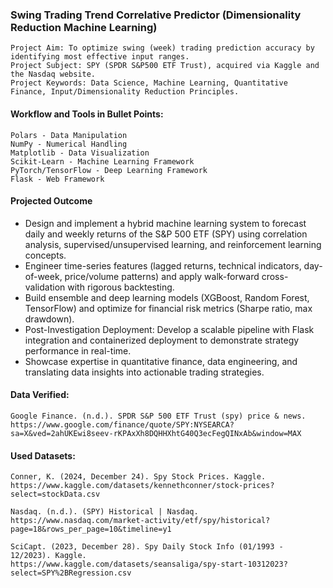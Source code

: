 ### Swing Trading Trend Correlative Predictor (Dimensionality Reduction Machine Learning)
    Project Aim: To optimize swing (week) trading prediction accuracy by identifying most effective input ranges.
    Project Subject: SPY (SPDR S&P500 ETF Trust), acquired via Kaggle and the Nasdaq website.
    Project Keywords: Data Science, Machine Learning, Quantitative Finance, Input/Dimensionality Reduction Principles.

#### Workflow and Tools in Bullet Points:
    Polars - Data Manipulation
    NumPy - Numerical Handling
    Matplotlib - Data Visualization
    Scikit-Learn - Machine Learning Framework
    PyTorch/TensorFlow - Deep Learning Framework
    Flask - Web Framework
    
#### Projected Outcome
- Design and implement a hybrid machine learning system to forecast daily and weekly returns of the S&P 500 ETF (SPY) using correlation analysis, supervised/unsupervised learning, and reinforcement learning concepts.
- Engineer time-series features (lagged returns, technical indicators, day-of-week, price/volume patterns) and apply walk-forward cross-validation with rigorous backtesting.
- Build ensemble and deep learning models (XGBoost, Random Forest, TensorFlow) and optimize for financial risk metrics (Sharpe ratio, max drawdown).
- Post-Investigation Deployment: Develop a scalable pipeline with Flask integration and containerized deployment to demonstrate strategy performance in real-time.
- Showcase expertise in quantitative finance, data engineering, and translating data insights into actionable trading strategies.

#### Data Verified:
    Google Finance. (n.d.). SPDR S&P 500 ETF Trust (spy) price & news. 
    https://www.google.com/finance/quote/SPY:NYSEARCA?sa=X&ved=2ahUKEwi8seev-rKPAxXh8DQHHXhtG40Q3ecFegQINxAb&window=MAX 
    
#### Used Datasets:
    Conner, K. (2024, December 24). Spy Stock Prices. Kaggle. 
    https://www.kaggle.com/datasets/kennethconner/stock-prices?select=stockData.csv 
    
    Nasdaq. (n.d.). (SPY) Historical | Nasdaq. 
    https://www.nasdaq.com/market-activity/etf/spy/historical?page=18&rows_per_page=10&timeline=y1 
    
    SciCapt. (2023, December 28). Spy Daily Stock Info (01/1993 - 12/2023). Kaggle. 
    https://www.kaggle.com/datasets/seansaliga/spy-start-10312023?select=SPY%2BRegression.csv 
